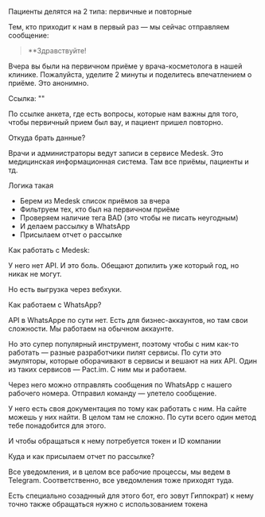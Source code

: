 Пациенты делятся на 2 типа: первичные и повторные

Тем, кто приходит к нам в первый раз — мы сейчас отправляем сообщение:

> **Здравствуйте!

Вчера вы были на первичном приёме у врача-косметолога в нашей клинике. Пожалуйста, уделите 2 минуты и поделитесь впечатлением о приёме. Это анонимно.

Ссылка: ""
> 

По ссылке анкета, где есть вопросы, которые нам важны для того, чтобы первичный прием был вау, и пациент пришел повторно.


Откуда брать данные?

Врачи и администраторы ведут записи в сервисе Medesk. Это медицинская информационная система. Там все приёмы, пациенты и тд.

Логика такая

- Берем из Medesk список приёмов за вчера
- Фильтруем тех, кто был на первичном приёме
- Проверяем наличие тега BAD (это чтобы не писать неугодным)
- И делаем рассылку в WhatsApp
- Присылаем отчет о рассылке



Как работать с Medesk:

У него нет API. И это боль. Обещают допилить уже который год, но никак не могут.

Но есть выгрузка через вебхуки. 



Как работаем с WhatsApp?

API в WhatsAppe по сути нет. Есть для бизнес-аккаунтов, но там свои сложности. Мы работаем на обычном аккаунте.

Но это супер популярный инструмент, поэтому чтобы с ним как-то работать — разные разработчики пилят сервисы. По сути это эмуляторы, которые оборачивают в сервисы и вешают на них API. Один из таких сервисов — Pact.im. С ним мы и работаем. 

Через него можно отправлять сообщения по WhatsApp с нашего рабочего номера. Отправил команду — улетело сообщение. 

У него есть своя документация по тому как работать с ним. На сайте можешь у них найти. В целом там не сложно. По сути всего один метод тебе понадобится для этого. 

И чтобы обращаться к нему потребуется токен и ID компании



Куда и как присылаем отчет по рассылке?

Все уведомления, и в целом все рабочие процессы, мы ведем в Telegram. Соответственно, все уведомления тоже приходят туда. 

Есть специально созаднный для этого бот, его зовут Гиппократ) к нему точно также обращаться нужно с использованием токена
